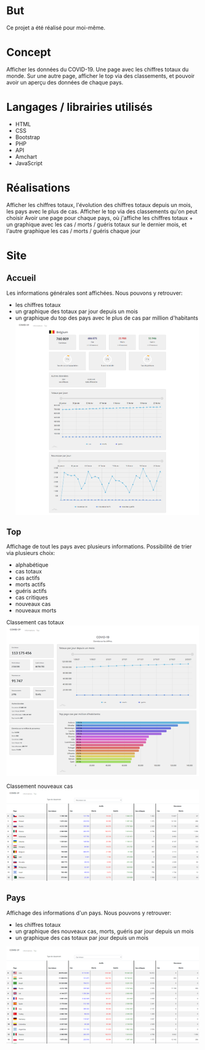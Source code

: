 # But
Ce projet a été réalisé pour moi-même.
# Concept
Afficher les données du COVID-19. Une page avec les chiffres totaux du monde. Sur une autre page, afficher le top via des classements, et pouvoir avoir un aperçu des données de chaque pays.
# Langages / librairies utilisés
* HTML
* CSS
* Bootstrap
* PHP
* API
* Amchart
* JavaScript
# Réalisations
Afficher les chiffres totaux, l'évolution des chiffres totaux depuis un mois, les pays avec le plus de cas.
Afficher le top via des classements qu'on peut choisir
Avoir une page pour chaque pays, où j'affiche les chiffres totaux + un graphique avec les cas / morts / guéris totaux sur le dernier mois, et l'autre graphique les cas / morts / guéris chaque jour

# Site
## Accueil
Les informations générales sont affichées.
Nous pouvons  y retrouver:
* les chiffres totaux
* un graphique des totaux par jour depuis un mois
* un graphique du top des pays avec le plus de cas par million d'habitants
![](im1.png)

## Top
Affichage de tout les pays avec plusieurs informations. Possibilité de trier via plusieurs choix:
* alphabétique
* cas totaux
* cas actifs
* morts actifs
* guéris actifs
* cas critiques
* nouveaux cas
* nouveaux morts

Classement cas totaux
![](im2.png)

Classement nouveaux cas
![](im3.png)

## Pays
Affichage des informations d'un pays.
Nous pouvons y retrouver:
* les chiffres totaux
* un graphique des nouveaux cas, morts, guéris par jour depuis un mois
* un graphique des cas totaux par jour depuis un mois

![](im4.png)
